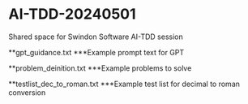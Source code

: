 # AI-TDD-20240501
Shared space for Swindon Software AI-TDD session

**gpt_guidance.txt
***Example prompt text for GPT

**problem_deinition.txt
***Example problems to solve

**testlist_dec_to_roman.txt
***Example test list for decimal to roman conversion

